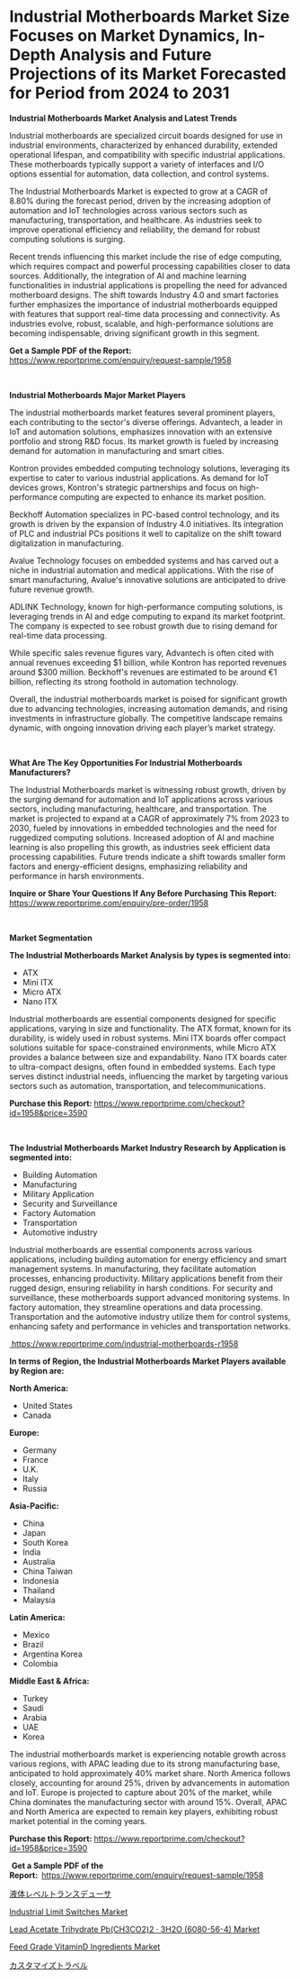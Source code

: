 <p><h1>Industrial Motherboards Market Size Focuses on Market Dynamics, In-Depth Analysis and Future Projections of its Market Forecasted for Period from 2024 to 2031</h1></p><p><strong>Industrial Motherboards Market Analysis and Latest Trends</strong></p>
<p><p>Industrial motherboards are specialized circuit boards designed for use in industrial environments, characterized by enhanced durability, extended operational lifespan, and compatibility with specific industrial applications. These motherboards typically support a variety of interfaces and I/O options essential for automation, data collection, and control systems.</p><p>The Industrial Motherboards Market is expected to grow at a CAGR of 8.80% during the forecast period, driven by the increasing adoption of automation and IoT technologies across various sectors such as manufacturing, transportation, and healthcare. As industries seek to improve operational efficiency and reliability, the demand for robust computing solutions is surging.</p><p>Recent trends influencing this market include the rise of edge computing, which requires compact and powerful processing capabilities closer to data sources. Additionally, the integration of AI and machine learning functionalities in industrial applications is propelling the need for advanced motherboard designs. The shift towards Industry 4.0 and smart factories further emphasizes the importance of industrial motherboards equipped with features that support real-time data processing and connectivity. As industries evolve, robust, scalable, and high-performance solutions are becoming indispensable, driving significant growth in this segment.</p></p>
<p><strong>Get a Sample PDF of the Report:&nbsp;</strong> <a href="https://www.reportprime.com/enquiry/request-sample/1958">https://www.reportprime.com/enquiry/request-sample/1958</a></p>
<p>&nbsp;</p>
<p><strong>Industrial Motherboards Major Market Players</strong></p>
<p><p>The industrial motherboards market features several prominent players, each contributing to the sector's diverse offerings. Advantech, a leader in IoT and automation solutions, emphasizes innovation with an extensive portfolio and strong R&D focus. Its market growth is fueled by increasing demand for automation in manufacturing and smart cities.</p><p>Kontron provides embedded computing technology solutions, leveraging its expertise to cater to various industrial applications. As demand for IoT devices grows, Kontron's strategic partnerships and focus on high-performance computing are expected to enhance its market position.</p><p>Beckhoff Automation specializes in PC-based control technology, and its growth is driven by the expansion of Industry 4.0 initiatives. Its integration of PLC and industrial PCs positions it well to capitalize on the shift toward digitalization in manufacturing.</p><p>Avalue Technology focuses on embedded systems and has carved out a niche in industrial automation and medical applications. With the rise of smart manufacturing, Avalue's innovative solutions are anticipated to drive future revenue growth.</p><p>ADLINK Technology, known for high-performance computing solutions, is leveraging trends in AI and edge computing to expand its market footprint. The company is expected to see robust growth due to rising demand for real-time data processing.</p><p>While specific sales revenue figures vary, Advantech is often cited with annual revenues exceeding $1 billion, while Kontron has reported revenues around $300 million. Beckhoff's revenues are estimated to be around €1 billion, reflecting its strong foothold in automation technology.</p><p>Overall, the industrial motherboards market is poised for significant growth due to advancing technologies, increasing automation demands, and rising investments in infrastructure globally. The competitive landscape remains dynamic, with ongoing innovation driving each player’s market strategy.</p></p>
<p>&nbsp;</p>
<p><strong>What Are The Key Opportunities For Industrial Motherboards Manufacturers?</strong></p>
<p><p>The Industrial Motherboards market is witnessing robust growth, driven by the surging demand for automation and IoT applications across various sectors, including manufacturing, healthcare, and transportation. The market is projected to expand at a CAGR of approximately 7% from 2023 to 2030, fueled by innovations in embedded technologies and the need for ruggedized computing solutions. Increased adoption of AI and machine learning is also propelling this growth, as industries seek efficient data processing capabilities. Future trends indicate a shift towards smaller form factors and energy-efficient designs, emphasizing reliability and performance in harsh environments.</p></p>
<p><strong>Inquire or Share Your Questions If Any Before Purchasing This Report:</strong> <a href="https://www.reportprime.com/enquiry/pre-order/1958">https://www.reportprime.com/enquiry/pre-order/1958</a></p>
<p>&nbsp;</p>
<p><strong>Market Segmentation</strong></p>
<p><strong>The Industrial Motherboards Market Analysis by types is segmented into:</strong></p>
<p><ul><li>ATX</li><li>Mini ITX</li><li>Micro ATX</li><li>Nano ITX</li></ul></p>
<p><p>Industrial motherboards are essential components designed for specific applications, varying in size and functionality. The ATX format, known for its durability, is widely used in robust systems. Mini ITX boards offer compact solutions suitable for space-constrained environments, while Micro ATX provides a balance between size and expandability. Nano ITX boards cater to ultra-compact designs, often found in embedded systems. Each type serves distinct industrial needs, influencing the market by targeting various sectors such as automation, transportation, and telecommunications.</p></p>
<p><strong>Purchase this Report:&nbsp;</strong><a href="https://www.reportprime.com/checkout?id=1958&price=3590">https://www.reportprime.com/checkout?id=1958&price=3590</a></p>
<p>&nbsp;</p>
<p><strong>The Industrial Motherboards Market Industry Research by Application is segmented into:</strong></p>
<p><ul><li>Building Automation</li><li>Manufacturing</li><li>Military Application</li><li>Security and Surveillance</li><li>Factory Automation</li><li>Transportation</li><li>Automotive industry</li></ul></p>
<p><p>Industrial motherboards are essential components across various applications, including building automation for energy efficiency and smart management systems. In manufacturing, they facilitate automation processes, enhancing productivity. Military applications benefit from their rugged design, ensuring reliability in harsh conditions. For security and surveillance, these motherboards support advanced monitoring systems. In factory automation, they streamline operations and data processing. Transportation and the automotive industry utilize them for control systems, enhancing safety and performance in vehicles and transportation networks.</p></p>
<p><a href="https://www.reportprime.com/industrial-motherboards-r1958">&nbsp;https://www.reportprime.com/industrial-motherboards-r1958</a></p>
<p><strong>In terms of Region, the Industrial Motherboards Market Players available by Region are:</strong></p>
<p>
    <p> <strong> North America: </strong>
        <ul>
            <li>United States</li>
            <li>Canada</li>
        </ul>
        </p> 
    <p> <strong> Europe: </strong>
        <ul>
            <li>Germany</li>
            <li>France</li>
            <li>U.K.</li>
            <li>Italy</li>
            <li>Russia</li>
        </ul>
        </p> 
    <p> <strong> Asia-Pacific: </strong>
        <ul>
            <li>China</li>
            <li>Japan</li>
            <li>South Korea</li>
            <li>India</li>
            <li>Australia</li>
            <li>China Taiwan</li>
            <li>Indonesia</li>
            <li>Thailand</li>
            <li>Malaysia</li>
        </ul>
        </p> 
    <p> <strong> Latin America: </strong>
        <ul>
            <li>Mexico</li>
            <li>Brazil</li>
            <li>Argentina Korea</li>
            <li>Colombia</li>
        </ul>
        </p> 
    <p> <strong> Middle East & Africa: </strong>
        <ul>
            <li>Turkey</li>
            <li>Saudi</li>
            <li>Arabia</li>
            <li>UAE</li>
            <li>Korea</li>
        </ul>
    </p>
    </p>
<p><p>The industrial motherboards market is experiencing notable growth across various regions, with APAC leading due to its strong manufacturing base, anticipated to hold approximately 40% market share. North America follows closely, accounting for around 25%, driven by advancements in automation and IoT. Europe is projected to capture about 20% of the market, while China dominates the manufacturing sector with around 15%. Overall, APAC and North America are expected to remain key players, exhibiting robust market potential in the coming years.</p></p>
<p><strong>Purchase this Report: </strong><a href="https://www.reportprime.com/checkout?id=1958&price=3590">https://www.reportprime.com/checkout?id=1958&price=3590</a></p>
<p>&nbsp;<strong>Get a Sample PDF of the Report:&nbsp;&nbsp;</strong><a href="https://www.reportprime.com/enquiry/request-sample/1958">https://www.reportprime.com/enquiry/request-sample/1958</a></p>
<p><strong></strong></p>
<p><p><a href="https://medium.com/@maudabbott7/%E5%B8%82%E5%A0%B4%E5%8B%95%E5%90%91%E3%81%AE%E6%98%8E%E3%82%89%E3%81%8B%E3%81%AB-%E3%82%B0%E3%83%AD%E3%83%BC%E3%83%90%E3%83%AB%E6%B6%B2%E4%BD%93%E3%83%AC%E3%83%99%E3%83%AB%E3%83%88%E3%83%A9%E3%83%B3%E3%82%B9%E3%83%87%E3%83%A5%E3%83%BC%E3%82%B5%E3%83%BC%E5%B8%82%E5%A0%B4%E3%81%AE%E6%88%90%E9%95%B7%E3%81%A8%E5%9C%B0%E5%9F%9F%E3%81%AE%E6%B4%9E%E5%AF%9F-2024%E5%B9%B4-2031%E5%B9%B4-48e201bc5f7b">液体レベルトランスデューサ</a></p><p><a href="https://github.com/sofayahoo2023/Market-Research-Report-List-6/blob/main/industrial-limit-switches-market.md">Industrial Limit Switches Market</a></p><p><a href="https://issuu.com/reportprime-2/docs/lead-acetate-trihydrate-pbch3co22-3_507a15e2389d46">Lead Acetate Trihydrate Pb(CH3CO2)2 · 3H2O (6080-56-4) Market</a></p><p><a href="https://medium.com/@skylareaver78567/feed-grade-vitamind-ingredients-market-size-share-analysis-growth-trends-forecast-2024-2031-746418fe0cd0">Feed Grade VitaminD Ingredients Market</a></p><p><a href="https://medium.com/@maudabbott7/%E3%82%AB%E3%82%B9%E3%82%BF%E3%83%9E%E3%82%A4%E3%82%BA%E3%81%95%E3%82%8C%E3%81%9F%E6%97%85%E8%A1%8C%E5%B8%82%E5%A0%B4%E3%81%AE%E4%BA%88%E6%B8%AC-%E5%B8%82%E5%A0%B4%E3%81%AE%E3%83%88%E3%83%AC%E3%83%B3%E3%83%89-%E3%81%8A%E3%82%88%E3%81%B3%E5%BD%B1%E9%9F%BF%E5%88%86%E6%9E%90-2024%E5%B9%B4-2031%E5%B9%B4-99211687706e">カスタマイズトラベル</a></p></p>